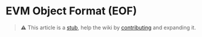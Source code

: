 #  EVM Object Format (EOF)

> :warning: This article is a [stub](https://en.wikipedia.org/wiki/Wikipedia:Stub), help the wiki by [contributing](/contributing.md) and expanding it.
